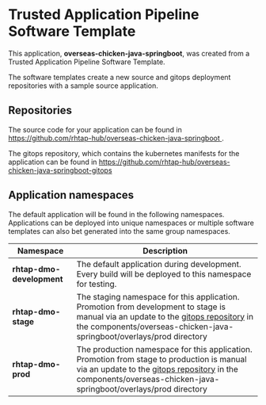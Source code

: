 # Trusted Application Pipeline Software Template

This application, **overseas-chicken-java-springboot**, was created from a Trusted Application Pipeline Software Template.

The software templates create a new source and gitops deployment repositories with a sample source application. 

## Repositories

The source code for your application can be found in [https://github.com/rhtap-hub/overseas-chicken-java-springboot ](https://github.com/rhtap-hub/overseas-chicken-java-springboot ).
 
The gitops repository, which contains the kubernetes manifests for the application can be found in 
[https://github.com/rhtap-hub/overseas-chicken-java-springboot-gitops ](https://github.com/rhtap-hub/overseas-chicken-java-springboot-gitops ) 

## Application namespaces 

The default application will be found in the following namespaces. Applications can be deployed into unique namespaces or multiple software templates can also bet generated into the same group namespaces.  

|  Namespace   |  Description   |  
| -------- | -------- |   
| **rhtap-dmo-development** | The default application during development. Every build will be deployed to this namespace for testing. | 
| **rhtap-dmo-stage** | The staging namespace for this application. Promotion from development to stage is manual via an update to the [gitops repository](https://github.com/rhtap-hub/overseas-chicken-java-springboot-gitops ) in the components/overseas-chicken-java-springboot/overlays/prod directory |  
| **rhtap-dmo-prod** | The production namespace for this application. Promotion from stage to production is manual via an update to the [gitops repository](https://github.com/rhtap-hub/overseas-chicken-java-springboot-gitops ) in the components/overseas-chicken-java-springboot/overlays/prod directory | 